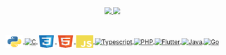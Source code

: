 
<br>
<br>
<div align="center">
  <a href="https://github.com/vinnieoh">
  <img height="180em" src="https://github-readme-stats.vercel.app/api?username=vinnieoh&show_icons=true&theme=dark&include_all_commits=true&count_private=true"/>
  <img height="180em" src="https://github-readme-stats.vercel.app/api/top-langs/?username=vinnieoh&layout=compact&langs_count=7&theme=dark"/>
</div>

##

<div style="display: inline_block"align="center"><br>
  <img align="center" alt="Python" height="30" width="40" src="https://raw.githubusercontent.com/devicons/devicon/master/icons/python/python-original.svg">
  <img align="center" alt="C" height="30" width="40" src="https://cdn.jsdelivr.net/gh/devicons/devicon/icons/c/c-original.svg" >
  <img align="center" alt="CSS" height="30" width="40" src="https://raw.githubusercontent.com/devicons/devicon/master/icons/css3/css3-original.svg">
  <img align="center" alt="HTML" height="30" width="40" src="https://raw.githubusercontent.com/devicons/devicon/master/icons/html5/html5-original.svg">
  <img align="center" alt="Javascript" height="30" width="40" src="https://raw.githubusercontent.com/devicons/devicon/master/icons/javascript/javascript-plain.svg">
  <img align="center" alt="Typescript" height="30" width="40" src="https://cdn.jsdelivr.net/gh/devicons/devicon/icons/typescript/typescript-original.svg">
  <img align="center" alt="PHP" height="30" width="40" src="https://cdn.jsdelivr.net/gh/devicons/devicon/icons/php/php-plain.svg" >
  <img align="center" alt="Flutter" height="30" width="40" src="https://cdn.jsdelivr.net/gh/devicons/devicon/icons/flutter/flutter-original.svg" >
  <img align="center" alt="Java" height="30" width="40" src="https://cdn.jsdelivr.net/gh/devicons/devicon/icons/java/java-original-wordmark.svg" >
  <img align="center" alt="Go" height="30" width="40" src="https://cdn.jsdelivr.net/gh/devicons/devicon/icons/go/go-original.svg" >
 </div>
  
